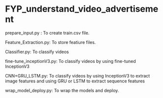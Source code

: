 # FYP_understand_video_advertisement

prepare_input.py : To create train.csv file.

Feature_Extraction.py: To store featiure files.

Classifier.py: To classify videos

fine-tune_inceptionV3.py: To classify videos by using fine-tuned InceptionV3

CNN+GRU_LSTM.py: To classify videos by using InceptionV3 to extract image features and using GRU or LSTM to extract sequence features

wrap_model_deploy.py: To wrap the models and deploy. 
